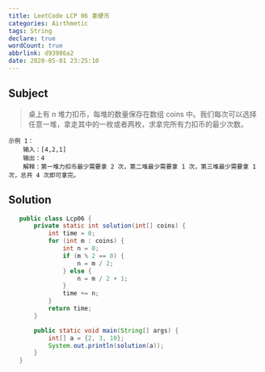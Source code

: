 ```yaml
---
title: LeetCode LCP 06 拿硬币
categories: Airthmetic
tags: String
declare: true
wordCount: true
abbrlink: d93986a2
date: 2020-05-01 23:25:10
---
```


## Subject
>桌上有 n 堆力扣币，每堆的数量保存在数组 coins 中。我们每次可以选择任意一堆，拿走其中的一枚或者两枚，求拿完所有力扣币的最少次数。
<!-- more -->
```
示例 1：
    输入：[4,2,1]
    输出：4
    解释：第一堆力扣币最少需要拿 2 次，第二堆最少需要拿 1 次，第三堆最少需要拿 1 次，总共 4 次即可拿完。
```

## Solution
 ```java
    public class Lcp06 {
        private static int solution(int[] coins) {
            int time = 0;
            for (int m : coins) {
                int n = 0;
                if (m % 2 == 0) {
                    n = m / 2;
                } else {
                    n = m / 2 + 1;
                }
                time += n;
            }
            return time;
        }

        public static void main(String[] args) {
            int[] a = {2, 3, 10};
            System.out.println(solution(a));
        }
    }
 ```